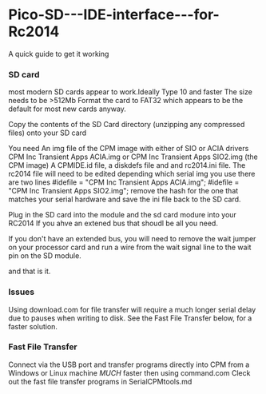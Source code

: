 # Pico-SD---IDE-interface---for-Rc2014

A quick guide to get it working

### SD card
most modern SD cards appear to work.Ideally Type 10 and faster
The size needs to be >512Mb
Format the card to FAT32 which appears to be the default for most new cards anyway. 

Copy the contents of the SD Card directory (unzipping any compressed files) onto your SD card

You need 
An img file of the CPM image with either of SIO or ACIA drivers
CPM Inc Transient Apps ACIA.img or CPM Inc Transient Apps SIO2.img (the CPM image)
A CPMIDE.id file, a diskdefs file and and rc2014.ini file.
The rc2014 file will need to be edited depending which serial img you use there are two lines
#idefile = "CPM Inc Transient Apps ACIA.img";
#idefile = "CPM Inc Transient Apps SIO2.img";
remove the hash for the one that matches your serial hardware and save the ini file back to the SD card.

Plug in the SD card into the module and the sd card modure into your RC2014
If you ahve an extened bus that shoudl be all you need. 

If you don't have an extended bus, you will need to remove the wait jumper on your processor card and
run a wire from the wait signal line to the wait pin on the SD module.

and that is it. 

### Issues ###

Using download.com for file transfer will require a much longer serial delay due to pauses when writing to disk. See the Fast File Transfer below, for a faster solution.

### Fast File Transfer

Connect via the USB port and transfer programs directly into CPM from a Windows or Linux machine _MUCH_ faster then using command.com
Cleck out the fast file transfer programs in  SerialCPMtools.md 

